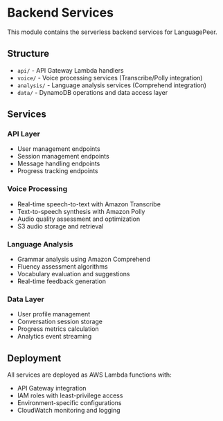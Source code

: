# Backend Services

This module contains the serverless backend services for LanguagePeer.

## Structure

- `api/` - API Gateway Lambda handlers
- `voice/` - Voice processing services (Transcribe/Polly integration)
- `analysis/` - Language analysis services (Comprehend integration)
- `data/` - DynamoDB operations and data access layer

## Services

### API Layer
- User management endpoints
- Session management endpoints
- Message handling endpoints
- Progress tracking endpoints

### Voice Processing
- Real-time speech-to-text with Amazon Transcribe
- Text-to-speech synthesis with Amazon Polly
- Audio quality assessment and optimization
- S3 audio storage and retrieval

### Language Analysis
- Grammar analysis using Amazon Comprehend
- Fluency assessment algorithms
- Vocabulary evaluation and suggestions
- Real-time feedback generation

### Data Layer
- User profile management
- Conversation session storage
- Progress metrics calculation
- Analytics event streaming

## Deployment

All services are deployed as AWS Lambda functions with:
- API Gateway integration
- IAM roles with least-privilege access
- Environment-specific configurations
- CloudWatch monitoring and logging
